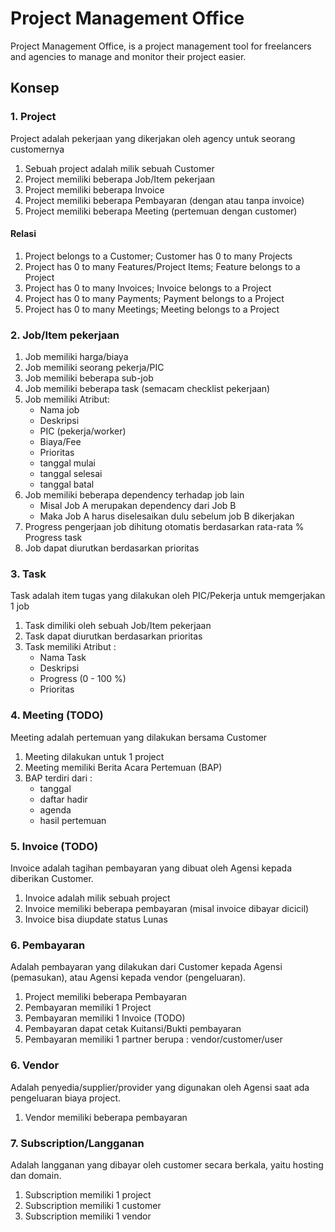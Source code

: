 # Project Management Office

Project Management Office, is a project management tool for freelancers and agencies to manage and monitor their project easier.

## Konsep

### 1. Project

Project adalah pekerjaan yang dikerjakan oleh agency untuk seorang customernya

1. Sebuah project adalah milik sebuah Customer
2. Project memiliki beberapa Job/Item pekerjaan
3. Project memiliki beberapa Invoice
4. Project memiliki beberapa Pembayaran (dengan atau tanpa invoice)
5. Project memiliki beberapa Meeting (pertemuan dengan customer)

#### Relasi

1. Project belongs to a Customer; Customer has 0 to many Projects
2. Project has 0 to many Features/Project Items; Feature belongs to a Project
3. Project has 0 to many Invoices; Invoice belongs to a Project
4. Project has 0 to many Payments; Payment belongs to a Project
5. Project has 0 to many Meetings; Meeting belongs to a Project


### 2. Job/Item pekerjaan

1. Job memiliki harga/biaya
2. Job memiliki seorang pekerja/PIC
3. Job memiliki beberapa sub-job
4. Job memiliki beberapa task (semacam checklist pekerjaan)
5. Job memiliki Atribut:
    - Nama job
    - Deskripsi
    - PIC (pekerja/worker)
    - Biaya/Fee
    - Prioritas
    - tanggal mulai
    - tanggal selesai
    - tanggal batal
6. Job memiliki beberapa dependency terhadap job lain
    - Misal Job A merupakan dependency dari Job B
    - Maka Job A harus diselesaikan dulu sebelum job B dikerjakan
7. Progress pengerjaan job dihitung otomatis berdasarkan rata-rata % Progress task
8. Job dapat diurutkan berdasarkan prioritas

### 3. Task

Task adalah item tugas yang dilakukan oleh PIC/Pekerja untuk memgerjakan 1 job

1. Task dimiliki oleh sebuah Job/Item pekerjaan
2. Task dapat diurutkan berdasarkan prioritas
3. Task memiliki Atribut :
    - Nama Task
    - Deskripsi
    - Progress (0 - 100 %)
    - Prioritas

### 4. Meeting (TODO)

Meeting adalah pertemuan yang dilakukan bersama Customer

1. Meeting dilakukan untuk 1 project
2. Meeting memiliki Berita Acara Pertemuan (BAP)
3. BAP terdiri dari :
    - tanggal
    - daftar hadir
    - agenda
    - hasil pertemuan


### 5. Invoice (TODO)

Invoice adalah tagihan pembayaran yang dibuat oleh Agensi kepada diberikan Customer.

1. Invoice adalah milik sebuah project
2. Invoice memiliki beberapa pembayaran (misal invoice dibayar dicicil)
3. Invoice bisa diupdate status Lunas

### 6. Pembayaran

Adalah pembayaran yang dilakukan dari Customer kepada Agensi (pemasukan), atau Agensi kepada vendor (pengeluaran).

1. Project memiliki beberapa Pembayaran
2. Pembayaran memiliki 1 Project
3. Pembayaran memiliki 1 Invoice (TODO)
4. Pembayaran dapat cetak Kuitansi/Bukti pembayaran
5. Pembayaran memiliki 1 partner berupa : vendor/customer/user

### 6. Vendor

Adalah penyedia/supplier/provider yang digunakan oleh Agensi saat ada pengeluaran biaya project.

1. Vendor memiliki beberapa pembayaran

### 7. Subscription/Langganan

Adalah langganan yang dibayar oleh customer secara berkala, yaitu hosting dan domain.

1. Subscription memiliki 1 project
2. Subscription memiliki 1 customer
3. Subscription memiliki 1 vendor